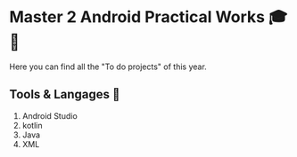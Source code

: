 # Master 2 Android Practical Works 🎓 📱

Here you can find all the "To do projects" of this year.

## Tools & Langages 🔧

1. Android Studio
2. kotlin
4. Java
5. XML 
